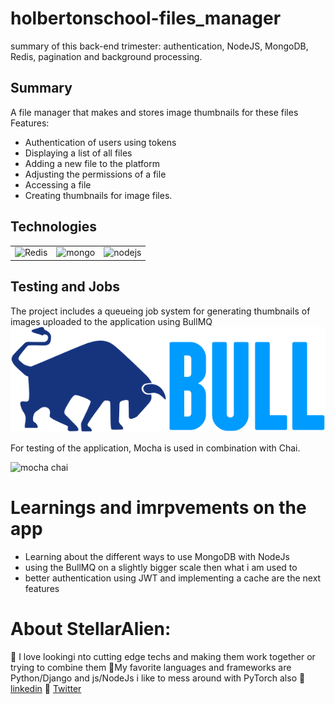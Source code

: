 # holbertonschool-files_manager
 summary of this back-end trimester: authentication, NodeJS, MongoDB, Redis, pagination and background processing.
 
 ## Summary
 A file manager that makes and stores image thumbnails for these files
 Features:
 - Authentication of users using tokens
 - Displaying a list of all files
 - Adding a new file to the platform
 - Adjusting the permissions of a file
 - Accessing a file
 - Creating thumbnails for image files.
 
## Technologies

|                                                                                                         |                                                                                      |                                                                                              |
| ------------------------------------------------------------------------------------------------------- | ------------------------------------------------------------------------------------ | -------------------------------------------------------------------------------------------- |
| ![Redis](https://upload.wikimedia.org/wikipedia/en/thumb/6/6b/Redis_Logo.svg/1000px-Redis_Logo.svg.png) | ![mongo](https://webassets.mongodb.com/_com_assets/cms/mongodb_logo1-76twgcu2dm.png) | ![nodejs](https://d2eip9sf3oo6c2.cloudfront.net/tags/images/000/000/256/full/nodejslogo.png) |

## Testing and Jobs

The project includes a queueing job system for generating thumbnails of images uploaded to the application using BullMQ
![bull nodejs](https://github.com/OptimalBits/bull/blob/develop/support/logo@2x.png)

For testing of the application, Mocha is used in combination with Chai.

![mocha chai](https://camo.githubusercontent.com/58045a79a69afea4cab1cea6def6d911fba3956cf5fd683addf41c032aa64088/68747470733a2f2f636c6475702e636f6d2f78465646784f696f41552e737667)
# Learnings and imrpvements on the app
 - Learning about the different ways to use MongoDB with NodeJs
 - using the BullMQ on a slightly bigger scale then what i am used to
 - better authentication using JWT and implementing a cache are the next features

# About StellarAlien:
🎯 I love lookingi nto cutting edge techs and making them work together or trying to combine them
🎯My favorite languages and frameworks are Python/Django and js/NodeJs i like to mess around with PyTorch also
🎯 [linkedin](https://www.linkedin.com/in/saif-gaida-258138102/)
🎯 [Twitter](https://twitter.com/saif_gaida)
